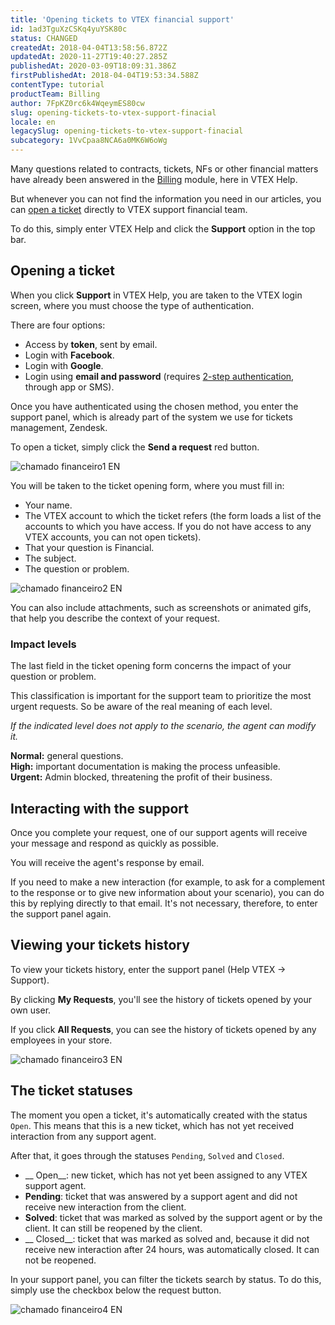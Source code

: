 ```yaml
---
title: 'Opening tickets to VTEX financial support'
id: 1ad3TguXzCSKq4yuYSK80c
status: CHANGED
createdAt: 2018-04-04T13:58:56.872Z
updatedAt: 2020-11-27T19:40:27.285Z
publishedAt: 2020-03-09T18:09:31.386Z
firstPublishedAt: 2018-04-04T19:53:34.588Z
contentType: tutorial
productTeam: Billing
author: 7FpKZ0rc6k4WqeymES80cw
slug: opening-tickets-to-vtex-support-finacial
locale: en
legacySlug: opening-tickets-to-vtex-support-finacial
subcategory: 1VvCpaa8NCA6a0MK6W6oWg
---
```


Many questions related to contracts, tickets, NFs or other financial matters have already been answered in the [Billing](https://help.vtex.com/en/subcategory/contratos--22TaEgFhwE6a6CG2KASYkC) module, here in VTEX Help.

But whenever you can not find the information you need in our articles, you can [open a ticket](https://help-tickets.vtex.com/smartlink/sso/login/zendesk) directly to VTEX support financial team.

To do this, simply enter VTEX Help and click the __Support__ option in the top bar.

## Opening a ticket

When you click __Support__ in VTEX Help, you are taken to the VTEX login screen, where you must choose the type of authentication.

There are four options:
- Access by __token__, sent by email.
- Login with __Facebook__.
- Login with __Google__.
- Login using __email and password__ (requires [2-step authentication](/en/tutorial/enabling-2-factor-authentication-login), through app or SMS).

Once you have authenticated using the chosen method, you enter the support panel, which is already part of the system we use for tickets management, Zendesk.

To open a ticket, simply click the __Send a request__ red button.

![chamado financeiro1 EN](//images.ctfassets.net/alneenqid6w5/fJpJBPNaKcMSkuKau28eA/16c703c7fe792f12fd996f557a21651d/chamado_financeiro1_EN.png)

You will be taken to the ticket opening form, where you must fill in:
- Your name.
- The VTEX account to which the ticket refers (the form loads a list of the accounts to which you have access. If you do not have access to any VTEX accounts, you can not open tickets).
- That your question is Financial.
- The subject.
- The question or problem.

![chamado financeiro2 EN](//images.ctfassets.net/alneenqid6w5/1HAPK6tTKE2isE4KUuYuQ6/857347142afec501604095328eb785de/chamado_financeiro2_EN.png)

You can also include attachments, such as screenshots or animated gifs, that help you describe the context of your request.

### Impact levels

The last field in the ticket opening form concerns the impact of your question or problem.

This classification is important for the support team to prioritize the most urgent requests. So be aware of the real meaning of each level.

*If the indicated level does not apply to the scenario, the agent can modify it.*

<div class = "alert alert-info">
<strong>Normal:</strong> general questions.
</div>

<div class = "alert alert-warning">
<strong>High:</strong> important documentation is making the process unfeasible.
</div>

<div class = "alert alert-danger">
<strong>Urgent:</strong> Admin blocked, threatening the profit of their business.
</div>

## Interacting with the support

Once you complete your request, one of our support agents will receive your message and respond as quickly as possible.

You will receive the agent's response by email.

If you need to make a new interaction (for example, to ask for a complement to the response or to give new information about your scenario), you can do this by replying directly to that email. It's not necessary, therefore, to enter the support panel again.

## Viewing your tickets history

To view your tickets history, enter the support panel (Help VTEX -> Support).

By clicking __My Requests__, you'll see the history of tickets opened by your own user.

If you click __All Requests__, you can see the history of tickets opened by any employees in your store.

![chamado financeiro3 EN](//images.ctfassets.net/alneenqid6w5/2KBx2P4jCUkOyWkcSkMAKe/fb734b3e0dd80c2362d769f3336eec7f/chamado_financeiro3_EN.png)

## The ticket statuses

The moment you open a ticket, it's automatically created with the status `Open`. This means that this is a new ticket, which has not yet received interaction from any support agent.

After that, it goes through the statuses `Pending`, `Solved` and `Closed`.

- __ Open__: new ticket, which has not yet been assigned to any VTEX support agent.
- __Pending__: ticket that was answered by a support agent and did not receive new interaction from the client.
- __Solved__: ticket that was marked as solved by the support agent or by the client. It can still be reopened by the client.
- __ Closed__: ticket that was marked as solved and, because it did not receive new interaction after 24 hours, was automatically closed. It can not be reopened.

In your support panel, you can filter the tickets search by status. To do this, simply use the checkbox below the request button.

![chamado financeiro4 EN](//images.ctfassets.net/alneenqid6w5/3Wy8oPFBYQO6KEQ0uQiy0y/a28356d8e2742fa8065b1bf097ea76c1/chamado_financeiro4_EN.png)
